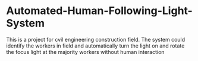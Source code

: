 # Automated-Human-Following-Light-System
This is a project for cvil engineering construction field. The system could identify the workers in field and automatically turn the light on and rotate the focus light at the majority workers without human interaction
